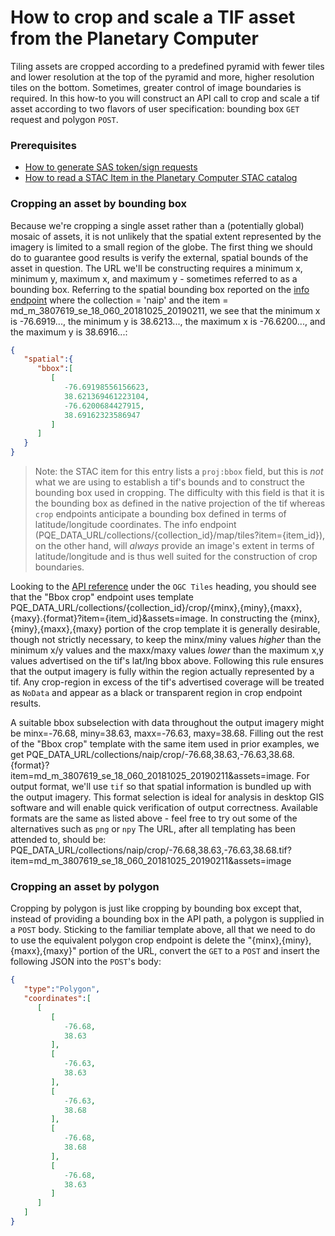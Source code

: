 # How to crop and scale a TIF asset from the Planetary Computer

Tiling assets are cropped according to a predefined pyramid with fewer tiles and lower resolution at the top of the pyramid and more, higher resolution tiles on the bottom.
Sometimes, greater control of image boundaries is required.
In this how-to you will construct an API call to crop and scale a tif asset according to two flavors of user specification: bounding box `GET` request and polygon `POST`.


### Prerequisites

- [How to generate SAS token/sign requests](./02-how-to-generate-sas-token-sign-requests.md)
- [How to read a STAC Item in the Planetary Computer STAC catalog](./01-how-to-read-a-stac-item.md)

### Cropping an asset by bounding box

Because we're cropping a single asset rather than a (potentially global) mosaic of assets, it is not unlikely that the spatial extent represented by the imagery is limited to a small region of the globe.
The first thing we should do to guarantee good results is verify the external, spatial bounds of the asset in question.
The URL we'll be constructing requires a minimum x, minimum y, maximum x, and maximum y - sometimes referred to as a bounding box.
Referring to the spatial bounding box reported on the [info endpoint](PQE_METADATA_URL/collections/naip?item=md_m_3807619_se_18_060_20181025_20190211) where the collection = 'naip' and the item = md_m_3807619_se_18_060_20181025_20190211, we see that the minimum x is -76.6919..., the minimum y is 38.6213..., the maximum x is -76.6200..., and the maximum y is 38.6916...:

```json
{
   "spatial":{
      "bbox":[
         [
            -76.69198556156623,
            38.621369461223104,
            -76.6200684427915,
            38.69162323586947
         ]
      ]
   }
}
```

> Note: the STAC item for this entry lists a `proj:bbox` field, but this is *not* what we are using to establish a tif's bounds and to construct the bounding box used in cropping.
> The difficulty with this field is that it is the bounding box as defined in the native projection of the tif whereas `crop` endpoints anticipate a bounding box defined in terms of latitude/longitude coordinates.
> The info endpoint (PQE_DATA_URL/collections/{collection_id}/map/tiles?item={item_id}), on the other hand, will *always* provide an image's extent in terms of latitude/longitude and is thus well suited for the construction of crop boundaries.

Looking to the [API reference](DQE_API_REFERENCE_URL) under the `OGC Tiles` heading, you should see that the "Bbox crop" endpoint uses template PQE_DATA_URL/collections/{collection_id}/crop/{minx},{miny},{maxx},{maxy}.{format}?item={item_id}&assets=image.
In constructing the {minx},{miny},{maxx},{maxy} portion of the crop template it is generally desirable, though not strictly necessary, to keep the minx/miny values *higher* than the minimum x/y values and the maxx/maxy values *lower* than the maximum x,y values advertised on the tif's lat/lng bbox above.
Following this rule ensures that the output imagery is fully within the region actually represented by a tif.
Any crop-region in excess of the tif's advertised coverage will be treated as `NoData` and appear as a black or transparent region in crop endpoint results.

A suitable bbox subselection with data throughout the output imagery might be minx=-76.68, miny=38.63, maxx=-76.63, maxy=38.68.
Filling out the rest of the "Bbox crop" template with the same item used in prior examples, we get PQE_DATA_URL/collections/naip/crop/-76.68,38.63,-76.63,38.68.{format}?item=md_m_3807619_se_18_060_20181025_20190211&assets=image.
For output format, we'll use `tif` so that spatial information is bundled up with the output imagery.
This format selection is ideal for analysis in desktop GIS software and will enable quick verification of output correctness.
Available formats are the same as listed above - feel free to try out some of the alternatives such as `png` or `npy`
The URL, after all templating has been attended to, should be: PQE_DATA_URL/collections/naip/crop/-76.68,38.63,-76.63,38.68.tif?item=md_m_3807619_se_18_060_20181025_20190211&assets=image


### Cropping an asset by polygon

Cropping by polygon is just like cropping by bounding box except that, instead of providing a bounding box in the API path, a polygon is supplied in a `POST` body.
Sticking to the familiar template above, all that we need to do to use the equivalent polygon crop endpoint is delete the "{minx},{miny},{maxx},{maxy}" portion of the URL, convert the `GET` to a `POST` and insert the following JSON into the `POST`'s body:

```json
{
   "type":"Polygon",
   "coordinates":[
      [
         [
            -76.68,
            38.63
         ],
         [
            -76.63,
            38.63
         ],
         [
            -76.63,
            38.68
         ],
         [
            -76.68,
            38.68
         ],
         [
            -76.68,
            38.63
         ]
      ]
   ]
}
```
